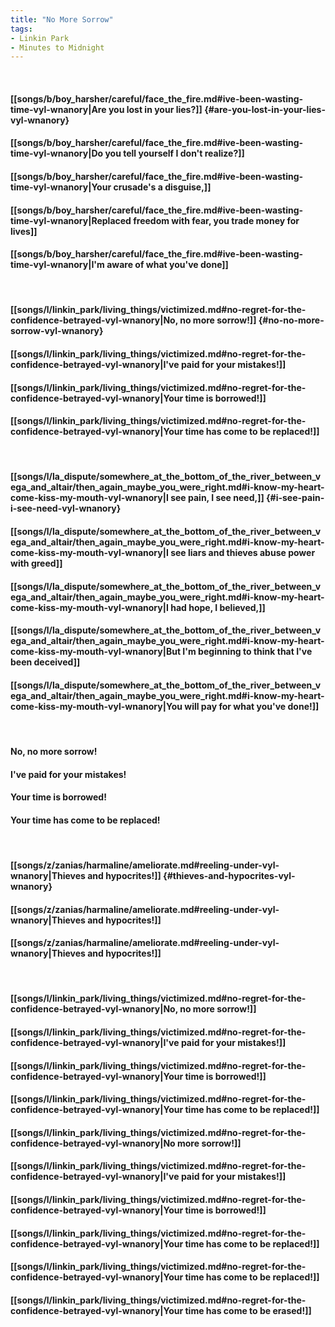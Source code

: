```yaml
---
title: "No More Sorrow"
tags:
- Linkin Park
- Minutes to Midnight
---
```

&nbsp;
#### [[songs/b/boy_harsher/careful/face_the_fire.md#ive-been-wasting-time-vyl-wnanory|Are you lost in your lies?]] {#are-you-lost-in-your-lies-vyl-wnanory}
#### [[songs/b/boy_harsher/careful/face_the_fire.md#ive-been-wasting-time-vyl-wnanory|Do you tell yourself I don't realize?]]
#### [[songs/b/boy_harsher/careful/face_the_fire.md#ive-been-wasting-time-vyl-wnanory|Your crusade's a disguise,]]
#### [[songs/b/boy_harsher/careful/face_the_fire.md#ive-been-wasting-time-vyl-wnanory|Replaced freedom with fear, you trade money for lives]]
#### [[songs/b/boy_harsher/careful/face_the_fire.md#ive-been-wasting-time-vyl-wnanory|I'm aware of what you've done]]
&nbsp;
#### [[songs/l/linkin_park/living_things/victimized.md#no-regret-for-the-confidence-betrayed-vyl-wnanory|No, no more sorrow!]] {#no-no-more-sorrow-vyl-wnanory}
#### [[songs/l/linkin_park/living_things/victimized.md#no-regret-for-the-confidence-betrayed-vyl-wnanory|I've paid for your mistakes!]]
#### [[songs/l/linkin_park/living_things/victimized.md#no-regret-for-the-confidence-betrayed-vyl-wnanory|Your time is borrowed!]]
#### [[songs/l/linkin_park/living_things/victimized.md#no-regret-for-the-confidence-betrayed-vyl-wnanory|Your time has come to be replaced!]]
&nbsp;
#### [[songs/l/la_dispute/somewhere_at_the_bottom_of_the_river_between_vega_and_altair/then_again_maybe_you_were_right.md#i-know-my-heart-come-kiss-my-mouth-vyl-wnanory|I see pain, I see need,]] {#i-see-pain-i-see-need-vyl-wnanory}
#### [[songs/l/la_dispute/somewhere_at_the_bottom_of_the_river_between_vega_and_altair/then_again_maybe_you_were_right.md#i-know-my-heart-come-kiss-my-mouth-vyl-wnanory|I see liars and thieves abuse power with greed]]
#### [[songs/l/la_dispute/somewhere_at_the_bottom_of_the_river_between_vega_and_altair/then_again_maybe_you_were_right.md#i-know-my-heart-come-kiss-my-mouth-vyl-wnanory|I had hope, I believed,]]
#### [[songs/l/la_dispute/somewhere_at_the_bottom_of_the_river_between_vega_and_altair/then_again_maybe_you_were_right.md#i-know-my-heart-come-kiss-my-mouth-vyl-wnanory|But I'm beginning to think that I've been deceived]]
#### [[songs/l/la_dispute/somewhere_at_the_bottom_of_the_river_between_vega_and_altair/then_again_maybe_you_were_right.md#i-know-my-heart-come-kiss-my-mouth-vyl-wnanory|You will pay for what you've done!]]
&nbsp;
#### No, no more sorrow!
#### I've paid for your mistakes!
#### Your time is borrowed!
#### Your time has come to be replaced!
&nbsp;
#### [[songs/z/zanias/harmaline/ameliorate.md#reeling-under-vyl-wnanory|Thieves and hypocrites!]] {#thieves-and-hypocrites-vyl-wnanory}
#### [[songs/z/zanias/harmaline/ameliorate.md#reeling-under-vyl-wnanory|Thieves and hypocrites!]]
#### [[songs/z/zanias/harmaline/ameliorate.md#reeling-under-vyl-wnanory|Thieves and hypocrites!]]
&nbsp;
#### [[songs/l/linkin_park/living_things/victimized.md#no-regret-for-the-confidence-betrayed-vyl-wnanory|No, no more sorrow!]]
#### [[songs/l/linkin_park/living_things/victimized.md#no-regret-for-the-confidence-betrayed-vyl-wnanory|I've paid for your mistakes!]]
#### [[songs/l/linkin_park/living_things/victimized.md#no-regret-for-the-confidence-betrayed-vyl-wnanory|Your time is borrowed!]]
#### [[songs/l/linkin_park/living_things/victimized.md#no-regret-for-the-confidence-betrayed-vyl-wnanory|Your time has come to be replaced!]]
#### [[songs/l/linkin_park/living_things/victimized.md#no-regret-for-the-confidence-betrayed-vyl-wnanory|No more sorrow!]]
#### [[songs/l/linkin_park/living_things/victimized.md#no-regret-for-the-confidence-betrayed-vyl-wnanory|I've paid for your mistakes!]]
#### [[songs/l/linkin_park/living_things/victimized.md#no-regret-for-the-confidence-betrayed-vyl-wnanory|Your time is borrowed!]]
#### [[songs/l/linkin_park/living_things/victimized.md#no-regret-for-the-confidence-betrayed-vyl-wnanory|Your time has come to be replaced!]]
#### [[songs/l/linkin_park/living_things/victimized.md#no-regret-for-the-confidence-betrayed-vyl-wnanory|Your time has come to be replaced!]]
#### [[songs/l/linkin_park/living_things/victimized.md#no-regret-for-the-confidence-betrayed-vyl-wnanory|Your time has come to be erased!]]
